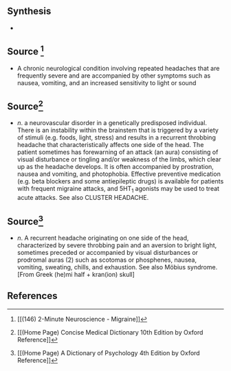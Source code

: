 ## Synthesis
- 
## Source [^1]
- A chronic neurological condition involving repeated headaches that are frequently severe and are accompanied by other symptoms such as nausea, vomiting, and an increased sensitivity to light or sound
## Source[^2]
- $n$. a neurovascular disorder in a genetically predisposed individual. There is an instability within the brainstem that is triggered by a variety of stimuli (e.g. foods, light, stress) and results in a recurrent throbbing headache that characteristically affects one side of the head. The patient sometimes has forewarning of an attack (an aura) consisting of visual disturbance or tingling and/or weakness of the limbs, which clear up as the headache develops. It is often accompanied by prostration, nausea and vomiting, and photophobia. Effective preventive medication (e.g. beta blockers and some antiepileptic drugs) is available for patients with frequent migraine attacks, and $5\mathrm{HT}_{1}$ agonists may be used to treat acute attacks. See also CLUSTER HEADACHE.
## Source[^3]
- $n$. A recurrent headache originating on one side of the head, characterized by severe throbbing pain and an aversion to bright light, sometimes preceded or accompanied by visual disturbances or prodromal auras (2) such as scotomas or phosphenes, nausea, vomiting, sweating, chills, and exhaustion. See also Möbius syndrome. \[From Greek (he)mi half + kran(ion) skull]
## References

[^1]: [[(146) 2-Minute Neuroscience - Migraine]]
[^2]: [[(Home Page) Concise Medical Dictionary 10th Edition by Oxford Reference]]
[^3]: [[(Home Page) A Dictionary of Psychology 4th Edition by Oxford Reference]]